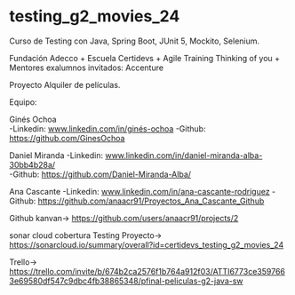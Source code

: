 # testing_g2_movies_24
Curso de Testing con Java, Spring Boot, JUnit 5, Mockito, Selenium. 

Fundación Adecco + Escuela Certidevs + Agile Training Thinking of you + Mentores exalumnos invitados: Accenture

Proyecto Alquiler de películas.

Equipo: 

Ginés Ochoa       
        -Linkedin: www.linkedin.com/in/ginés-ochoa
        -Github: https://github.com/GinesOchoa
        
Daniel Miranda 
       -Linkedin: www.linkedin.com/in/daniel-miranda-alba-30bb4b28a/  
       -Github: https://github.com/Daniel-Miranda-Alba/ 
       
Ana Cascante 
        -Linkedin: www.linkedin.com/in/ana-cascante-rodriguez 
        -Github: https://github.com/anaacr91/Proyectos_Ana_Cascante_Github

Github kanvan-> https://github.com/users/anaacr91/projects/2

sonar cloud cobertura Testing Proyecto-> https://sonarcloud.io/summary/overall?id=certidevs_testing_g2_movies_24

Trello-> https://trello.com/invite/b/674b2ca2576f1b764a912f03/ATTI6773ce3597663e69580df547c9dbc4fb38865348/pfinal-peliculas-g2-java-sw





